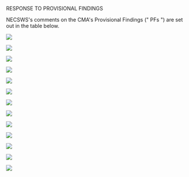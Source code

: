 RESPONSE TO PROVISIONAL FINDINGS

NECSWS's comments on the CMA's Provisional Findings (" PFs ") are set out in the table below.

![](/tmp/a932e2ab-406d-49e9-8552-a1116c6bf502/images/06033fa4790447b6cd8b0adc56f677fdeb34db221c2d25395be3de4a1c4e30e4.jpg)

![](/tmp/a932e2ab-406d-49e9-8552-a1116c6bf502/images/1f61f18dc3c7d9b37bb4f83baa13382c8312632dd96510c3bacb8f4597986b2d.jpg)

![](/tmp/a932e2ab-406d-49e9-8552-a1116c6bf502/images/947abd8b595daef4f93c2f5f662fdf9df0408e7beb4a8e494f25b5feace894e2.jpg)

![](/tmp/a932e2ab-406d-49e9-8552-a1116c6bf502/images/7987cbda88c3baabe541079a7ef492b7d3ca2e1d31c9e69a32b4c16c9e38ad67.jpg)

![](/tmp/a932e2ab-406d-49e9-8552-a1116c6bf502/images/159b24819f62981536f585d13154d4f8c06c69eb0e1c63f0427d56afd850d53f.jpg)

![](/tmp/a932e2ab-406d-49e9-8552-a1116c6bf502/images/3a6cc698085701b7fc21d31019b8b9534a4028dc0b6317f3080c5435de9ea8d7.jpg)

![](/tmp/a932e2ab-406d-49e9-8552-a1116c6bf502/images/43232e5b009ecc2233d401c849d1e1e91aaf5619327966994f18b8a97a091ee2.jpg)

![](/tmp/a932e2ab-406d-49e9-8552-a1116c6bf502/images/0de8ab15d4dbed09cff6f3502f7717b6e590edda37099f4fad7f6495eaff4aa7.jpg)

![](/tmp/a932e2ab-406d-49e9-8552-a1116c6bf502/images/080b4af0b9637bfb33223940d89fe0fe42f4085190d93040e547fd10f9331929.jpg)

![](/tmp/a932e2ab-406d-49e9-8552-a1116c6bf502/images/1464ce111690c38c8a92c4735a9ad42b2ffcc449158ad51fade60784557f4548.jpg)

![](/tmp/a932e2ab-406d-49e9-8552-a1116c6bf502/images/ce9418929f68145251f29da9503245fe33794a54d6e2cb9f810b3e54d87255b6.jpg)

![](/tmp/a932e2ab-406d-49e9-8552-a1116c6bf502/images/840e5e3de05c3c7f705b8256b7b87f8323692645cc6f7a780a91217bd4ec2da7.jpg)

![](/tmp/a932e2ab-406d-49e9-8552-a1116c6bf502/images/91edb10ac664ad51234fbc4639bbc89f2cee1649c2d1c699e39cbdc843160781.jpg)
